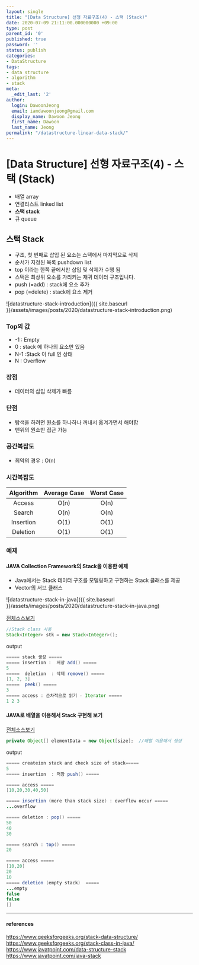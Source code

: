 ```yaml
---
layout: single
title: "[Data Structure] 선형 자료구조(4) - 스택 (Stack)"
date: 2020-07-09 21:11:00.000000000 +09:00
type: post
parent_id: '0'
published: true
password: ''
status: publish
categories:
- DataStructure
tags:
- data structure
- algorithm
- stack
meta:
  _edit_last: '2'
author:
  login: DawoonJeong
  email: iamdawoonjeong@gmail.com
  display_name: Dawoon Jeong
  first_name: Dawoon
  last_name: Jeong
permalink: "/datastructure-linear-data-stack/"
---
```

# [Data Structure] 선형 자료구조(4)  - 스택 (Stack)
- 배열 array
- 연결리스트 linked list
- **스택 stack**
- 큐 queue

## 스택 Stack
- 구조, 첫 번째로 삽입 된 요소는 스택에서 마지막으로 삭제
- 순서가 지정된 목록 pushdown list
- top 이라는 한쪽 끝에서만 삽입 및 삭제가 수행 됨
- 스택은 최상위 요소를 가리키는 재귀 데이터 구조입니다.
- push (=add) : stack에 요소 추가
- pop (=delete) : stack에 요소 제거


![datastructure-stack-introduction]({{ site.baseurl }}/assets/images/posts/2020/datastructure-stack-introduction.png)


### Top의 값
- -1 : Empty
- 0	: stack 에 하나의 요소만 있음
- N-1 :Stack 이 full 인 상태
- N	: Overflow

### 장점
- 데이터의 삽입 삭제가 빠름

### 단점
- 탐색을 하려면 원소를 하나하나 꺼내서 옮겨가면서 해야함
- 맨위의 원소만 접근 가능

### 공간복잡도
- 최악의 경우 : O(n)

### 시간복잡도

|Algorithm | Average Case | Worst Case|
|:--------:|:--------:|:--------:|
|	Access	|	O(n)	|	 O(n)	|
|	Search	|	O(n)	|	O(n)	|
|	Insertion	|	O(1)	|	O(1)	|
|	Deletion	|	O(1)	|	O(1)	|


### 예제
#### JAVA Collection Framework의 Stack을 이용한 예제
- Java에서는 Stack 데이터 구조를 모델링하고 구현하는 Stack 클래스를 제공  
- Vector의 서브 클래스  


![datastructure-stack-in-java]({{ site.baseurl }}/assets/images/posts/2020/datastructure-stack-in-java.png)


[전체소스보기](https://github.com/iamdawoonjeong/java-datastructure-algorithm/blob/master/java-datastructure/src/stack/StackExample.java)


```java
//Stack class 사용
Stack<Integer> stk = new Stack<Integer>();
```


output


```java
===== stack 생성 =====
===== insertion :  저장 add() =====
5
=====  deletion  : 삭제 remove() =====
[1, 2, 3]
=====  peek() =====
3
===== access : 순차적으로 읽기 - Iterator =====
1 2 3
```


#### JAVA로 배열을 이용해서 Stack 구현해 보기

[전체소스보기](https://github.com/iamdawoonjeong/java-datastructure-algorithm/blob/master/java-datastructure/src/stack/implementation/Stack.java)

```java
private Object[] elementData = new Object[size];  //배열 이용해서 생성
```

output

```java
===== createion stack and check size of stack=====
5
===== insertion  : 저장 push() =====

===== access =====
[10,20,30,40,50]

===== insertion (more than stack size) : overflow occur =====
...overflow

===== deletion : pop() =====
50
40
30

===== search : top() =====
20

===== access =====
[10,20]
20
10
===== deletion (empty stack)  =====
...empty
false
false
[]
```


---
#### references
<https://www.geeksforgeeks.org/stack-data-structure/>   
<https://www.geeksforgeeks.org/stack-class-in-java/>  
<https://www.javatpoint.com/data-structure-stack>  
<https://www.javatpoint.com/java-stack>  
